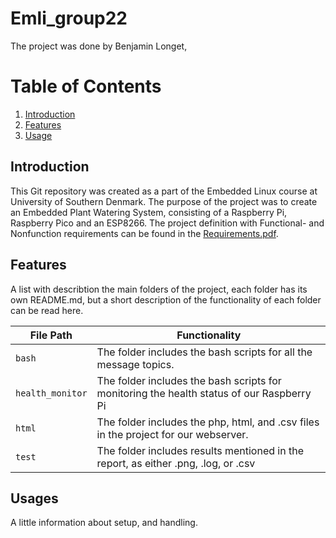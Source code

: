 # Emli_group22
The project was done by Benjamin Longet, 

# Table of Contents

1. [Introduction](#introduction)
2. [Features](#features)
3. [Usage](#usage)

## Introduction <a name="introduction"></a>
This Git repository was created as a part of the Embedded Linux course at University of Southern Denmark. The purpose of the project was to create an Embedded Plant Watering System, consisting of a Raspberry Pi, Raspberry Pico and an ESP8266. The project definition with Functional- and Nonfunction requirements can be found in the [Requirements.pdf](emli_2023_project_info_v2-1.pdf).

## Features <a name="features"></a>
A list with describtion the main folders of the project, each folder has its own README.md, but a short description of the functionality of each folder can be read here.

| File Path        | Functionality                                 |
| ---------------- | --------------------------------------------- |
| `bash`  |  The folder includes the bash scripts for all the message topics.      |
| `health_monitor`  | The folder includes the bash scripts for monitoring the health status of our Raspberry Pi     |
| `html` | The folder includes the php, html, and .csv files in the project for our webserver.  |
| `test` | The folder includes results mentioned in the report, as either .png, .log, or .csv|


## Usages <a name=usage></a>
A little information about setup, and handling. 